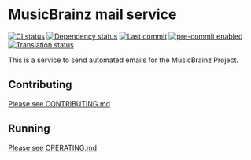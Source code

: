 # MusicBrainz mail service

[![CI status](https://github.com/metabrainz/mb-mail-service/actions/workflows/ci.yml/badge.svg?branch=main)](https://github.com/metabrainz/mb-mail-service/actions/workflows/ci.yml?query=branch%3Amain) [![Dependency status](https://deps.rs/repo/github/metabrainz/mb-mail-service/status.svg)](https://deps.rs/repo/github/metabrainz/mb-mail-service) [![Last commit](https://img.shields.io/github/last-commit/metabrainz/mb-mail-service.svg?logo=github&logoColor=white)](https://github.com/metabrainz/mb-mail-service/commits/main/) [![pre-commit enabled](https://img.shields.io/badge/pre--commit-enabled-brightgreen?logo=pre-commit)](https://github.com/pre-commit/pre-commit) [![Translation status](https://translations.metabrainz.org/widget/email/email-templates/svg-badge.svg)](https://translations.metabrainz.org/engage/email/)

This is a service to send automated emails for the MusicBrainz Project.

## Contributing

[Please see CONTRIBUTING.md](./docs/CONTRIBUTING.md)

## Running

[Please see OPERATING.md](./docs/OPERATING.md)
